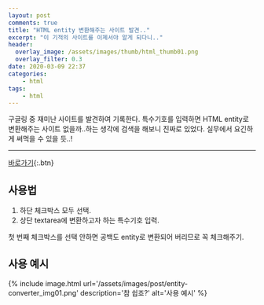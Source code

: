 ```yaml
---
layout: post
comments: true
title: "HTML entity 변환해주는 사이트 발견.."
excerpt: "이 기적의 사이트를 이제서야 알게 되다니.."
header:
  overlay_image: /assets/images/thumb/html_thumb01.png
  overlay_filter: 0.3
date: 2020-03-09 22:37
categories:
    - html
tags:
    - html
---
```

구글링 중 재미난 사이트를 발견하여 기록한다. 특수기호를 입력하면 HTML entity로 변환해주는 사이트 없을까..하는 생각에 검색을 해보니 진짜로 있었다. 실무에서 요긴하게 써먹을 수 있을 듯..!

---

[바로가기](https://mothereff.in/html-entities){:.btn}

## 사용법

1. 하단 체크박스 모두 선택.
2. 상단 textarea에 변환하고자 하는 특수기호 입력.

첫 번째 체크박스를 선택 안하면 공백도 entity로 변환되어 버리므로 꼭 체크해주기.

## 사용 예시

{% include image.html url='/assets/images/post/entity-converter_img01.png' description='참 쉽죠?' alt='사용 예시' %}